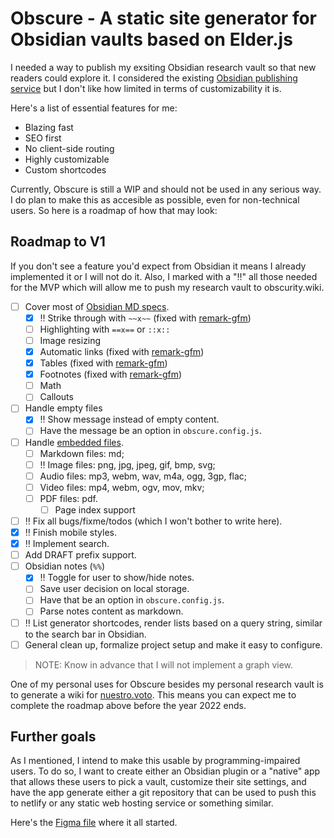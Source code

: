 # Obscure - A static site generator for Obsidian vaults based on Elder.js 

I needed a way to publish my exsiting Obsidian research vault so that new readers could explore it. I considered the existing [Obsidian publishing service](https://obsidian.md/publish) but I don't like how limited in terms of customizability it is.

Here's a list of essential features for me:

- Blazing fast
- SEO first
- No client-side routing
- Highly customizable
- Custom shortcodes

Currently, Obscure is still a WIP and should not be used in any serious way. I do plan to make this as accesible as possible, even for non-technical users. So here is a roadmap of how that may look:

## Roadmap to V1

If you don't see a feature you'd expect from Obsidian it means I already implemented it or I will not do it. Also, I marked with a "‼️" all those needed for the MVP which will allow me to push my research vault to obscurity.wiki.

- [ ] Cover most of [Obsidian MD specs](https://help.obsidian.md/How+to/Format+your+notes).
	- [x] ‼️ Strike through with `~~x~~` (fixed with [remark-gfm](https://github.com/remarkjs/remark-gfm))
	- [ ] Highlighting with `==x==` or `::x::`
	- [ ] Image resizing
	- [x] Automatic links (fixed with [remark-gfm](https://github.com/remarkjs/remark-gfm))
	- [x] Tables (fixed with [remark-gfm](https://github.com/remarkjs/remark-gfm))
	- [x] Footnotes (fixed with [remark-gfm](https://github.com/remarkjs/remark-gfm))
	- [ ] Math
	- [ ] Callouts
- [ ] Handle empty files
	- [x] ‼️ Show message instead of empty content.
	- [ ] Have the message be an option in `obscure.config.js`.
- [ ] Handle [embedded files](https://help.obsidian.md/How+to/Embed+files).
	- [ ] Markdown files: md;
	- [ ] ‼️ Image files: png, jpg, jpeg, gif, bmp, svg;
	- [ ] Audio files: mp3, webm, wav, m4a, ogg, 3gp, flac;
	- [ ] Video files: mp4, webm, ogv, mov, mkv;
	- [ ] PDF files: pdf.
		- [ ] Page index support
- [ ] ‼️ Fix all bugs/fixme/todos (which I won't bother to write here).
- [x] ‼️ Finish mobile styles.
- [x] ‼️ Implement search.
- [ ] Add DRAFT prefix support.
- [ ] Obsidian notes (`%%`)
	- [x] ‼️ Toggle for user to show/hide notes.
	- [ ] Save user decision on local storage.
	- [ ] Have that be an option in `obscure.config.js`.
	- [ ] Parse notes content as markdown.
- [ ] ‼️ List generator shortcodes, render lists based on a query string, similar to the search bar in Obsidian.
- [ ] General clean up, formalize project setup and make it easy to configure.

> NOTE: Know in advance that I will not implement a graph view.

One of my personal uses for Obscure besides my personal research vault is to generate a wiki for [nuestro.voto](//fernando.works/projects/nuestro-voto). This means you can expect me to complete the roadmap above before the year 2022 ends.


## Further goals

As I mentioned, I intend to make this usable by programming-impaired users. To do so, I want to create either an Obsidian plugin or a "native" app that allows these users to pick a vault, customize their site settings, and have the app generate either a git repository that can be used to push this to netlify or any static web hosting service or something similar.

Here's the [Figma file](https://www.figma.com/file/S1H33ONKWWWsGL2n6zFTUc/Documentation-Template?node-id=0%3A1) where it all started.
